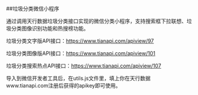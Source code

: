 ##垃圾分类微信小程序

通过调用天行数据垃圾分类接口实现的微信分类小程序，支持搜索框下拉联想、垃圾分类图像识别功能和热搜榜功能。

垃圾分类文字版API接口：https://www.tianapi.com/apiview/97

垃圾分类图像版API接口：https://www.tianapi.com/apiview/101

垃圾分类搜索热点API接口：https://www.tianapi.com/apiview/107

导入到微信开发者工具后，在utils.js文件里，填上你在天行数据www.tianapi.com注册后获得的apikey即可使用。

